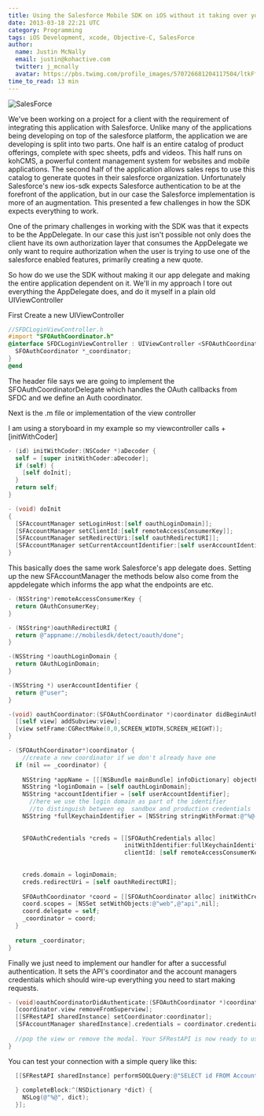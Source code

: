 ```yaml
---
title: Using the Salesforce Mobile SDK on iOS without it taking over your app.
date: 2013-03-18 22:21 UTC
category: Programming
tags: iOS Development, xcode, Objective-C, SalesForce
author:
  name: Justin McNally
  email: justin@kohactive.com
  twitter: j_mcnally
  avatar: https://pbs.twimg.com/profile_images/570726681204117504/ltkFf5dq.jpeg
time_to_read: 13 min
---
```


![SalesForce](http://cl.ly/ZhOj/Authorization.png)

We've been working on a project for a client with the requirement of integrating this application with Salesforce. Unlike many of the applications being developing on top of the salesforce platform, the application we are developing is split into two parts. One half is an entire catalog of product offerings, complete with spec sheets, pdfs and videos. This half runs on kohCMS, a powerful content management system for websites and mobile applications. The second half of the application allows sales reps to use this catalog to generate quotes in their salesforce organization. Unfortunately Salesforce's new ios-sdk expects Salesforce authentication to be at the forefront of the application, but in our case the Salesforce implementation is more of an augmentation. This presented a few challenges in how the SDK expects everything to work.

One of the primary challenges in working with the SDK was that it expects to be the AppDelegate. In our case this just isn't possible not only does the client have its own authorization layer that consumes the AppDelegate we only want to require authorization when the user is trying to use one of the salesforce enabled features, primarily creating a new quote. 

So how do we use the SDK without making it our app delegate and making the entire application dependent on it. We'll in my approach I tore out everything the AppDelegate does, and do it myself in a plain old UIViewController

First Create a new UIViewController

```objectivec
//SFDCLoginViewController.h
#import "SFOAuthCoordinator.h"
@interface SFDCLoginViewController : UIViewController <SFOAuthCoordinatorDelegate, UIAlertViewDelegate>  { 
  SFOAuthCoordinator *_coordinator;
}
@end
```

The header file says we are going to implement the SFOAuthCoordinatorDelegate which handles the OAuth callbacks from SFDC and we define an Auth coordinator. 

Next is the .m file or implementation of the view controller

I am using a storyboard in my example so my viewcontroller calls +[initWithCoder]

```objectivec
- (id) initWithCoder:(NSCoder *)aDecoder {
  self = [super initWithCoder:aDecoder];
  if (self) {
    [self doInit];
  }
  return self;
}

- (void) doInit
{
  [SFAccountManager setLoginHost:[self oauthLoginDomain]];
  [SFAccountManager setClientId:[self remoteAccessConsumerKey]];
  [SFAccountManager setRedirectUri:[self oauthRedirectURI]];
  [SFAccountManager setCurrentAccountIdentifier:[self userAccountIdentifier]];
}
```

This basically does the same work Salesforce's app delegate does. Setting up the new SFAccountManager the methods below also come from the appdelegate which informs the app what the endpoints are etc.

```objectivec
- (NSString*)remoteAccessConsumerKey {
  return OAuthConsumerKey;
}

- (NSString*)oauthRedirectURI {
  return @"appname://mobilesdk/detect/oauth/done";
}

-(NSString *)oauthLoginDomain {
  return OAuthLoginDomain;
}

-(NSString *) userAccountIdentifier {
  return @"user";
}

-(void) oauthCoordinator:(SFOAuthCoordinator *)coordinator didBeginAuthenticationWithView:(UIWebView *)view {
  [[self view] addSubview:view];
  [view setFrame:CGRectMake(0,0,SCREEN_WIDTH,SCREEN_HEIGHT)];
}

- (SFOAuthCoordinator*)coordinator {
    //create a new coordinator if we don't already have one
  if (nil == _coordinator) {
    
    NSString *appName = [[[NSBundle mainBundle] infoDictionary] objectForKey:(NSString*)kCFBundleNameKey];
    NSString *loginDomain = [self oauthLoginDomain];
    NSString *accountIdentifier = [self userAccountIdentifier];
      //here we use the login domain as part of the identifier
      //to distinguish between eg  sandbox and production credentials
    NSString *fullKeychainIdentifier = [NSString stringWithFormat:@"%@-%@-%@",appName,accountIdentifier,loginDomain];
    
    
    SFOAuthCredentials *creds = [[SFOAuthCredentials alloc]
                                 initWithIdentifier:fullKeychainIdentifier
                                 clientId: [self remoteAccessConsumerKey] encrypted:NO ];
    
    
    creds.domain = loginDomain;
    creds.redirectUri = [self oauthRedirectURI];
    
    SFOAuthCoordinator *coord = [[SFOAuthCoordinator alloc] initWithCredentials:creds];
    coord.scopes = [NSSet setWithObjects:@"web",@"api",nil];
    coord.delegate = self;
    _coordinator = coord;
  }
  
  return _coordinator;
}
```

Finally we just need to implement our handler for after a successful authentication. It sets the API's coordinator and the account managers credentials which should wire-up everything you need to start making requests.

```objectivec
- (void)oauthCoordinatorDidAuthenticate:(SFOAuthCoordinator *)coordinator {
  [coordinator.view removeFromSuperview];
  [[SFRestAPI sharedInstance] setCoordinator:coordinator];
  [SFAccountManager sharedInstance].credentials = coordinator.credentials;
  
  //pop the view or remove the modal. Your SFRestAPI is now ready to use.  
}
```

You can test your connection with a simple query like this:

```objectivec
  [[SFRestAPI sharedInstance] performSOQLQuery:@"SELECT id FROM Account" failBlock:^(NSError *e) {
    
  } completeBlock:^(NSDictionary *dict) {
    NSLog(@"%@", dict);
  }];
```